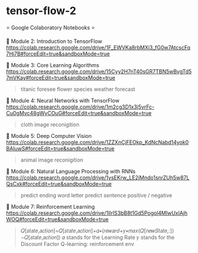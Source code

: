 # tensor-flow-2

⭐️ Google Colaboratory Notebooks ⭐️

📕 Module 2: Introduction to TensorFlow
https://colab.research.google.com/drive/1F_EWVKa8rbMXi3_fG0w7AtcscFq7Hi7B#forceEdit=true&sandboxMode=true


📗 Module 3: Core Learning Algorithms
https://colab.research.google.com/drive/15Cyy2H7nT40sGR7TBN5wBvgTd57mVKay#forceEdit=true&sandboxMode=true

> titanic foresee
> flower species
> weather forecast


📘 Module 4: Neural Networks with TensorFlow
https://colab.research.google.com/drive/1m2cg3D1x3j5vrFc-Cu0gMvc48gWyCOuG#forceEdit=true&sandboxMode=true

> cloth image reconigition


📙 Module 5: Deep Computer Vision
https://colab.research.google.com/drive/1ZZXnCjFEOkp_KdNcNabd14yok0BAIuwS#forceEdit=true&sandboxMode=true

> animal image reconigition


📔 Module 6: Natural Language Processing with RNNs
https://colab.research.google.com/drive/1ysEKrw_LE2jMndo1snrZUh5w87LQsCxk#forceEdit=true&sandboxMode=true

> predict ending word letter
> predict sentence positive / negative


📒 Module 7: Reinforcement Learning
https://colab.research.google.com/drive/1IlrlS3bB8t1Gd5Pogol4MIwUxlAjhWOQ#forceEdit=true&sandboxMode=true

> 𝑄[𝑠𝑡𝑎𝑡𝑒,𝑎𝑐𝑡𝑖𝑜𝑛]=𝑄[𝑠𝑡𝑎𝑡𝑒,𝑎𝑐𝑡𝑖𝑜𝑛]+𝛼∗(𝑟𝑒𝑤𝑎𝑟𝑑+𝛾∗𝑚𝑎𝑥(𝑄[𝑛𝑒𝑤𝑆𝑡𝑎𝑡𝑒,:])−𝑄[𝑠𝑡𝑎𝑡𝑒,𝑎𝑐𝑡𝑖𝑜𝑛])
  𝛼  stands for the Learning Rate
  𝛾  stands for the Discount Factor
> Q-learning: reinforcement env
